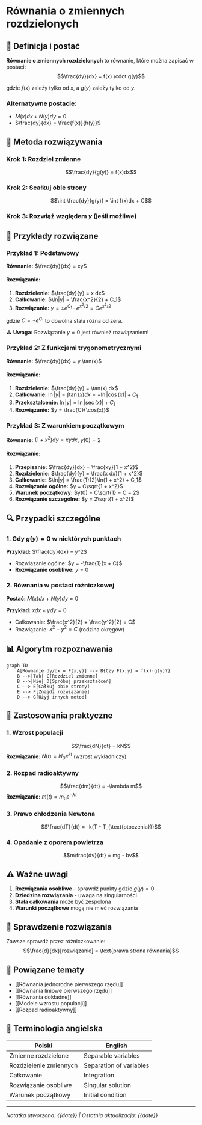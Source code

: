 # Równania o zmiennych rozdzielonych

## 🎯 Definicja i postać

**Równanie o zmiennych rozdzielonych** to równanie, które można zapisać w postaci:
$$\frac{dy}{dx} = f(x) \cdot g(y)$$

gdzie $f(x)$ zależy tylko od $x$, a $g(y)$ zależy tylko od $y$.

### Alternatywne postacie:
- $M(x)dx + N(y)dy = 0$
- $\frac{dy}{dx} = \frac{f(x)}{h(y)}$

## 🔧 Metoda rozwiązywania

### Krok 1: Rozdziel zmienne
$$\frac{dy}{g(y)} = f(x)dx$$

### Krok 2: Scałkuj obie strony
$$\int \frac{dy}{g(y)} = \int f(x)dx + C$$

### Krok 3: Rozwiąż względem $y$ (jeśli możliwe)

## 📝 Przykłady rozwiązane

### Przykład 1: Podstawowy
**Równanie:** $\frac{dy}{dx} = xy$

#### Rozwiązanie:
1. **Rozdzielenie:** $\frac{dy}{y} = x dx$
2. **Całkowanie:** $\ln|y| = \frac{x^2}{2} + C_1$
3. **Rozwiązanie:** $y = \pm e^{C_1} \cdot e^{x^2/2} = Ce^{x^2/2}$

gdzie $C = \pm e^{C_1}$ to dowolna stała różna od zera.

⚠️ **Uwaga:** Rozwiązanie $y = 0$ jest również rozwiązaniem!

### Przykład 2: Z funkcjami trygonometrycznymi
**Równanie:** $\frac{dy}{dx} = y \tan(x)$

#### Rozwiązanie:
1. **Rozdzielenie:** $\frac{dy}{y} = \tan(x) dx$
2. **Całkowanie:** $\ln|y| = \int \tan(x) dx = -\ln|\cos(x)| + C_1$
3. **Przekształcenie:** $\ln|y| = \ln|\sec(x)| + C_1$
4. **Rozwiązanie:** $y = \frac{C}{\cos(x)}$

### Przykład 3: Z warunkiem początkowym
**Równanie:** $(1 + x^2)dy = xy dx$, $y(0) = 2$

#### Rozwiązanie:
1. **Przepisanie:** $\frac{dy}{dx} = \frac{xy}{1 + x^2}$
2. **Rozdzielenie:** $\frac{dy}{y} = \frac{x dx}{1 + x^2}$
3. **Całkowanie:** $\ln|y| = \frac{1}{2}\ln(1 + x^2) + C_1$
4. **Rozwiązanie ogólne:** $y = C\sqrt{1 + x^2}$
5. **Warunek początkowy:** $y(0) = C\sqrt{1} = C = 2$
6. **Rozwiązanie szczególne:** $y = 2\sqrt{1 + x^2}$

## 🔍 Przypadki szczególne

### 1. Gdy $g(y) = 0$ w niektórych punktach
**Przykład:** $\frac{dy}{dx} = y^2$

- Rozwiązanie ogólne: $y = -\frac{1}{x + C}$
- **Rozwiązanie osobliwe:** $y = 0$

### 2. Równania w postaci różniczkowej
**Postać:** $M(x)dx + N(y)dy = 0$

**Przykład:** $x dx + y dy = 0$
- Całkowanie: $\frac{x^2}{2} + \frac{y^2}{2} = C$
- Rozwiązanie: $x^2 + y^2 = C$ (rodzina okręgów)

## 📊 Algorytm rozpoznawania

```mermaid
graph TD
    A[Równanie dy/dx = F(x,y)] --> B{Czy F(x,y) = f(x)·g(y)?}
    B -->|Tak| C[Rozdziel zmienne]
    B -->|Nie| D[Spróbuj przekształceń]
    C --> E[Całkuj obie strony]
    E --> F[Znajdź rozwiązanie]
    D --> G[Użyj innych metod]
```

## 🌟 Zastosowania praktyczne

### 1. Wzrost populacji
$$\frac{dN}{dt} = kN$$
**Rozwiązanie:** $N(t) = N_0 e^{kt}$ (wzrost wykładniczy)

### 2. Rozpad radioaktywny
$$\frac{dm}{dt} = -\lambda m$$
**Rozwiązanie:** $m(t) = m_0 e^{-\lambda t}$

### 3. Prawo chłodzenia Newtona
$$\frac{dT}{dt} = -k(T - T_{\text{otoczenia}})$$

### 4. Opadanie z oporem powietrza
$$m\frac{dv}{dt} = mg - bv$$

## ⚠️ Ważne uwagi

1. **Rozwiązania osobliwe** - sprawdź punkty gdzie $g(y) = 0$
2. **Dziedzina rozwiązania** - uwaga na singularności
3. **Stała całkowania** może być zespolona
4. **Warunki początkowe** mogą nie mieć rozwiązania

## 🔢 Sprawdzenie rozwiązania

Zawsze sprawdź przez różniczkowanie:
$$\frac{d}{dx}[rozwiązanie] = \text{prawa strona równania}$$

## 🔗 Powiązane tematy

- [[Równania jednorodne pierwszego rzędu]]
- [[Równania liniowe pierwszego rzędu]]
- [[Równania dokładne]]
- [[Modele wzrostu populacji]]
- [[Rozpad radioaktywny]]

## 📖 Terminologia angielska

| Polski | English |
|--------|---------|
| Zmienne rozdzielone | Separable variables |
| Rozdzielenie zmiennych | Separation of variables |
| Całkowanie | Integration |
| Rozwiązanie osobliwe | Singular solution |
| Warunek początkowy | Initial condition |

---
*Notatka utworzona: {{date}} | Ostatnia aktualizacja: {{date}}*